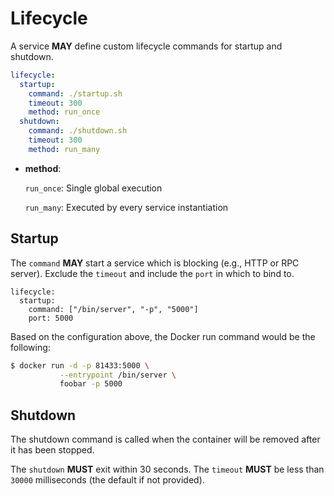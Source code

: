 # Lifecycle

A service **MAY** define custom lifecycle commands for startup and shutdown.

```yaml
lifecycle:
  startup:
    command: ./startup.sh
    timeout: 300
    method: run_once
  shutdown:
    command: ./shutdown.sh
    timeout: 300
    method: run_many
```

* **method**:

    `run_once`: Single global execution

    `run_many`: Executed by every service instantiation

## Startup
The `command` **MAY** start a service which is blocking (e.g., HTTP or RPC server). Exclude the `timeout` and include the `port` in which to bind to.

```yaml{3,4}
lifecycle:
  startup:
    command: ["/bin/server", "-p", "5000"]
    port: 5000
```

Based on the configuration above, the Docker run command would be the following:

```bash
$ docker run -d -p 81433:5000 \
           --entrypoint /bin/server \
           foobar -p 5000
```


## Shutdown

The shutdown command is called when the container will be removed after it has been stopped.

The `shutdown` **MUST** exit within 30 seconds.
The `timeout` **MUST** be less than `30000` milliseconds (the default if not provided).
